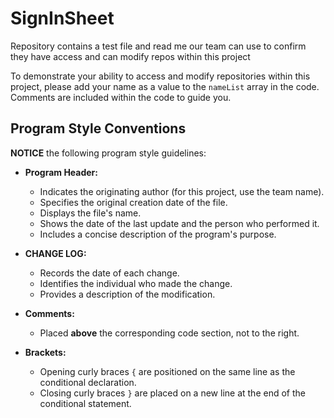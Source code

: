 # SignInSheet
 Repository contains a test file and read me our team can use to confirm they have access and can modify repos within this project

To demonstrate your ability to access and modify repositories within this project, please add your name as a value to the `nameList` array in the code. Comments are included within the code to guide you.

## Program Style Conventions

**NOTICE** the following program style guidelines:

* **Program Header:**
    * Indicates the originating author (for this project, use the team name).
    * Specifies the original creation date of the file.
    * Displays the file's name.
    * Shows the date of the last update and the person who performed it.
    * Includes a concise description of the program's purpose.

* **CHANGE LOG:**
    * Records the date of each change.
    * Identifies the individual who made the change.
    * Provides a description of the modification.

* **Comments:**
    * Placed **above** the corresponding code section, not to the right.

* **Brackets:**
    * Opening curly braces `{` are positioned on the same line as the conditional declaration.
    * Closing curly braces `}` are placed on a new line at the end of the conditional statement.
